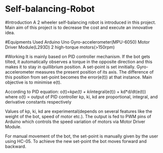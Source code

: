 # Self-balancing-Robot
#Introduction
A 2 wheeler self-balancing robot is introduced in this project. Main aim of this project is to decrease the cost and execute an innovative idea.

#Equipments Used
Arduino Uno
Gyro-accelerometer(MPU-6050)
Motor Driver Module(L293D)
2 high-torque motors(>150rpm)

#Working
It is mainly based on PID controller mechanism. If the bot gets tilted, it automatically observes a torque in the opposite direction and this makes it to stay in quillibrium position. 
A set-point is set innitially. Gyro-accelerometer measures the present position of its axis. The difference of this position from set-point becomes the error(e(t)) at that instance. Main objective is to minimise e(t).

According to PID equation:
o(t)=kp*e(t) + ki*integral(e(t)) + kd*d/dt(e(t))
  where o(t) = output of PID controller
        kp, ki, kd are proportional, integral, and derivative constants respectively

Values of kp, ki, kd are experimental(depends on several features like the weight of the bot, speed of motor etc.).
The output is fed to PWM pins of Arduino which controls the speed variation of motors via Motor Driver Module.

For manual movement of the bot, the set-point is manually given by the user using HC-05. To achieve the new set-point the bot moves forward and backward.
